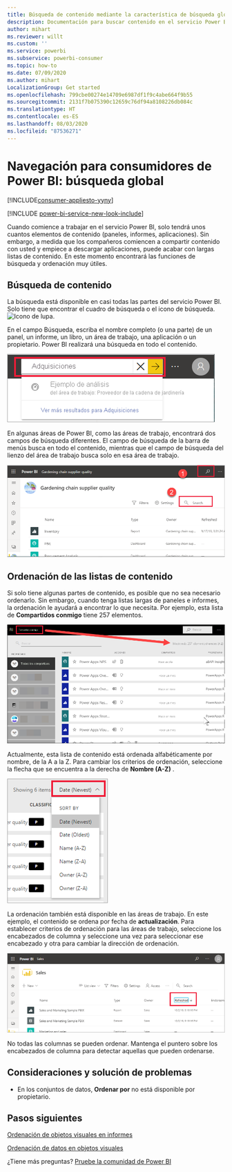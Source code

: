 ```yaml
---
title: Búsqueda de contenido mediante la característica de búsqueda global
description: Documentación para buscar contenido en el servicio Power BI y desplazarse por él
author: mihart
ms.reviewer: willt
ms.custom: ''
ms.service: powerbi
ms.subservice: powerbi-consumer
ms.topic: how-to
ms.date: 07/09/2020
ms.author: mihart
LocalizationGroup: Get started
ms.openlocfilehash: 799cbe00274e14709e6987df1f9c4abe664f9b55
ms.sourcegitcommit: 2131f7b075390c12659c76df94a8108226db084c
ms.translationtype: HT
ms.contentlocale: es-ES
ms.lasthandoff: 08/03/2020
ms.locfileid: "87536271"
---
```

# <a name="navigation-for-power-bi-consumers-global-search"></a>Navegación para consumidores de Power BI: búsqueda global

[!INCLUDE[consumer-appliesto-yyny](../includes/consumer-appliesto-yyny.md)]

[!INCLUDE [power-bi-service-new-look-include](../includes/power-bi-service-new-look-include.md)]


Cuando comience a trabajar en el servicio Power BI, solo tendrá unos cuantos elementos de contenido (paneles, informes, aplicaciones). Sin embargo, a medida que los compañeros comiencen a compartir contenido con usted y empiece a descargar aplicaciones, puede acabar con largas listas de contenido. En este momento encontrará las funciones de búsqueda y ordenación muy útiles.

## <a name="searching-for-content"></a>Búsqueda de contenido
 La búsqueda está disponible en casi todas las partes del servicio Power BI. Solo tiene que encontrar el cuadro de búsqueda o el icono de búsqueda. ![Icono de lupa](./media/end-user-search-sort/power-bi-search-icon.png).

 En el campo Búsqueda, escriba el nombre completo (o una parte) de un panel, un informe, un libro, un área de trabajo, una aplicación o un propietario. Power BI realizará una búsqueda en todo el contenido. 

 ![búsqueda de un informe](./media/end-user-search-sort/power-bi-search-field.png) 

 En algunas áreas de Power BI, como las áreas de trabajo, encontrará dos campos de búsqueda diferentes. El campo de búsqueda de la barra de menús busca en todo el contenido, mientras que el campo de búsqueda del lienzo del área de trabajo busca solo en esa área de trabajo.

 ![buscar dentro de un área de trabajo](./media/end-user-search-sort/power-bi-search-fields.png) 

## <a name="sorting-content-lists"></a>Ordenación de las listas de contenido

Si solo tiene algunas partes de contenido, es posible que no sea necesario ordenarlo.  Sin embargo, cuando tenga listas largas de paneles e informes, la ordenación le ayudará a encontrar lo que necesita. Por ejemplo, esta lista de **Compartidos conmigo** tiene 257 elementos. 

![lista de contenido de compartido conmigo](./media/end-user-search-sort/power-bi-all-shared.png)

Actualmente, esta lista de contenido está ordenada alfabéticamente por nombre, de la A a la Z. Para cambiar los criterios de ordenación, seleccione la flecha que se encuentra a la derecha de **Nombre (A-Z)** .

![Menú desplegable de ordenación](./media/end-user-search-sort/power-bi-sort-date.png)


La ordenación también está disponible en las áreas de trabajo. En este ejemplo, el contenido se ordena por fecha de **actualización**. Para establecer criterios de ordenación para las áreas de trabajo, seleccione los encabezados de columna y seleccione una vez para seleccionar ese encabezado y otra para cambiar la dirección de ordenación. 

![búsqueda de un informe](./media/end-user-search-sort/power-bi-workspace-sort.png)

No todas las columnas se pueden ordenar. Mantenga el puntero sobre los encabezados de columna para detectar aquellas que pueden ordenarse.


## <a name="considerations-and-troubleshooting"></a>Consideraciones y solución de problemas
* En los conjuntos de datos, **Ordenar por** no está disponible por propietario.

## <a name="next-steps"></a>Pasos siguientes
[Ordenación de objetos visuales en informes](end-user-change-sort.md)

[Ordenación de datos en objetos visuales](end-user-change-sort.md)

¿Tiene más preguntas? [Pruebe la comunidad de Power BI](https://community.powerbi.com/)
